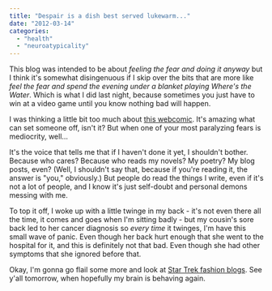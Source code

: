 ```yaml
---
title: "Despair is a dish best served lukewarm..."
date: "2012-03-14"
categories: 
  - "health"
  - "neuroatypicality"
---
```


This blog was intended to be about _feeling the fear and doing it anyway_ but I think it's somewhat disingenuous if I skip over the bits that are more like _feel the fear and spend the evening under a blanket playing Where's the Water_. Which is what I did last night, because sometimes you just have to win at a video game until you know nothing bad will happen.

I was thinking a little bit too much about [this webcomic](http://xkcd.com/1027/). It's amazing what can set someone off, isn't it? But when one of your most paralyzing fears is mediocrity, well...

It's the voice that tells me that if I haven't done it yet, I shouldn't bother. Because who cares? Because who reads my novels? My poetry? My blog posts, even? (Well, I shouldn't say that, because if you're reading it, the answer is "you," obviously.) But people do read the things I write, even if it's not a lot of people, and I know it's just self-doubt and personal demons messing with me.

To top it off, I woke up with a little twinge in my back - it's not even there all the time, it comes and goes when I'm sitting badly - but my cousin's sore back led to her cancer diagnosis so _every time_ it twinges, I'm have this small wave of panic. Even though her back hurt enough that she went to the hospital for it, and this is definitely not that bad. Even though she had other symptoms that she ignored before that.

Okay, I'm gonna go flail some more and look at [Star Trek fashion blogs](http://sttngfashion.tumblr.com/). See y'all tomorrow, when hopefully my brain is behaving again.
